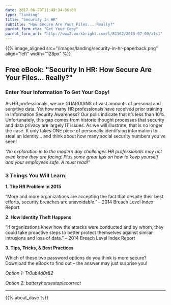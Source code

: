 ```yaml
---
date: 2017-06-20T11:49:34-06:00
type: "landing"
title: "Security In HR"
subtitle: "How Secure Are Your Files... Really?"
pardot_form_cta: "Get Your Copy"
pardot_form_url: "http://www2.workbright.com/l/81162/2015-07-09/z1s1"
---
```



{{% image_aligned src="/images/landing/security-in-hr-paperback.png" align="left" width="128px" %}}

## Free eBook: "Security In HR: How Secure Are Your Files… Really?"

### Enter Your Information To Get Your Copy!

As HR professionals, we are GUARDIANS of vast amounts of personal and sensitive data. Yet how many HR professionals have received prior training in Information Security Awareness? Our polls indicate that it’s less than 10%. Unfortunately, this gap comes from historic thought processes that security and data privacy are largely IT issues. As we will illustrate, that is no longer the case. It only takes ONE piece of personally identifying information to steal an identity… and think about how many social security numbers you’ve seen!


_“An exploration in to the modern day challenges HR professionals may not even know they are facing! Plus some great tips on how to keep yourself and your employees safe. A must read!”_

### 3 Things You Will Learn:

**1. The HR Problem in 2015**

“More and more organizations are accepting the fact that despite their best efforts, security breaches are unavoidable.” – 2014 Breach Level Index Report

**2. How Identity Theft Happens**

“If organizations knew how the attacks were conducted and by whom, they could take proactive steps to better protect themselves against similar intrusions and loss of data.” – 2014 Breach Level Index Report

**3. Tips, Tricks, & Best Practices**

Which of these two password options do you think is more secure? Download the eBook to find out – the answer may just surprise you!

_Option 1: Tr0ub4d0r&2_

_Option 2: batteryhorsestaplecorrect_

---

{{% about_dave %}}
